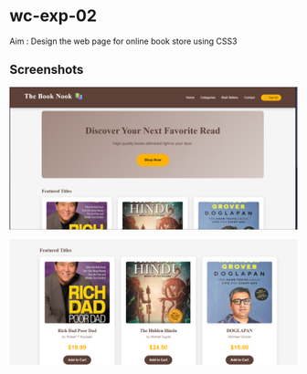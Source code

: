 # wc-exp-02
Aim : Design the web page for online book store using CSS3

## Screenshots 
![homepage](output.png)

![Landing Page](output2.png)

